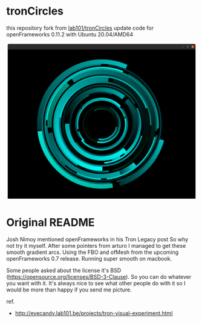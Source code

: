 # tronCircles

this repository fork from [lab101/tronCircles](https://github.com/lab101/tronCircles)
update code for openFrameworks 0.11.2 with Ubuntu 20.04/AMD64

![demo](https://github.com/KunYi/tronCircles/blob/master/images/demo1.png?raw=true)

Original README
===

Josh Nimoy mentioned openFrameworks in his Tron Legacy post  So why not try it myself. After some pointers from arturo I managed to get these smooth gradient arcs.  Using the FBO and ofMesh from the upcoming openFrameworks 0.7 release. Running super smooth on macbook.

Some people asked about the license it's BSD (https://opensource.org/licenses/BSD-3-Clause). So you can do whatever you want with it.
It's always nice to see what other people do with it so I would be more than happy if you send me picture.

ref.
* http://eyecandy.lab101.be/projects/tron-visual-experiment.html
